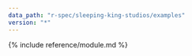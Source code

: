 ```yaml
---
data_path: "r-spec/sleeping-king-studios/examples"
version: "*"
---
```


{% include reference/module.md %}
